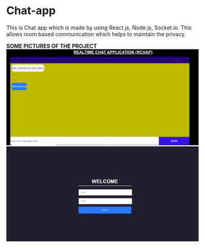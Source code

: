 # Chat-app
This is Chat app which is made by using React.js, Node.js, Socket.io. This allows room based communication which helps to maintain the privacy.


<b>SOME PICTURES OF THE PROJECT</b>
<img src="/1.PNG"></img>
<img src="/2.PNG"></img>

